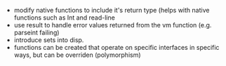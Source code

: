 * modify native functions to include it's return type (helps with native
  functions such as Int and read-line
* use result to handle error values returned from the vm function (e.g. parseint failing)
* introduce sets into disp.
* functions can be created that operate on specific interfaces in specific ways, but can be overriden (polymorphism)
